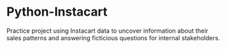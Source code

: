 # Python-Instacart
Practice project using Instacart data to uncover information about their sales patterns and answering ficticious questions for internal stakeholders.
